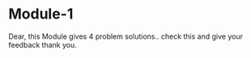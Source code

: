 # Module-1

Dear,
this Module gives 4 problem solutions..
check this and give your feedback
thank you.

